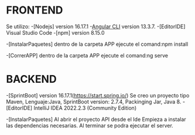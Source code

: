# FRONTEND

Se utilizo:
-[Nodejs] version 16.17.1
-[Angular CLI](https://github.com/angular/angular-cli) version 13.3.7.
-[EditorIDE] Visual Studio Code
-[npm] version 8.15.0

-[InstalarPaquetes] dentro de la carpeta APP ejecute el comand:npm install

-[CorrerAPP] dentro de la carpeta APP ejecute el comand:ng serve

# BACKEND

-[SprintBoot] version 16.17.1(https://start.spring.io/) Se creo un proyecto tipo Maven, Lenguaje:Java, SprintBoot version: 2.7.4, Packinging Jar, Java 8.
-[EditorIDE] IntelliJ IDEA 2022.2.3 (Community Edition)

-[InstalarPaquetes] Al abrir el proyecto API desde el Ide Empieza a instalar las dependencias necesarias. Al terminar se podra ejecutar el server.
